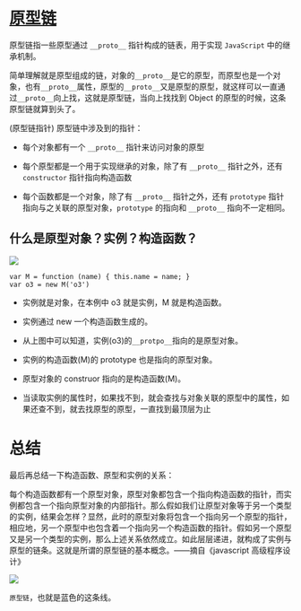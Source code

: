 # [原型链](https://blog.csdn.net/weixin_45045252/article/details/125198717)

原型链指一些原型通过 `__proto__` 指针构成的链表，用于实现 `JavaScript` 中的继承机制。

简单理解就是原型组成的链，对象的`__proto__`是它的原型，而原型也是一个对象，也有`__proto__`属性，原型的`__proto__`又是原型的原型，就这样可以一直通过`__proto__`向上找，这就是原型链，当向上找找到 Object 的原型的时候，这条原型链就算到头了。

(原型链指针) 原型链中涉及到的指针：

- 每个对象都有一个 `__proto__` 指针来访问对象的原型

- 每个原型都是一个用于实现继承的对象，除了有 `__proto__` 指针之外，还有 `constructor` 指针指向构造函数

- 每个函数都是一个对象，除了有 `__proto__` 指针之外，还有 `prototype` 指针指向与之关联的原型对象，`prototype` 的指向和 `__proto__` 指向不一定相同。

## 什么是原型对象？实例？构造函数？

![](https://images2018.cnblogs.com/blog/1265396/201711/1265396-20171127082821065-1506469155.png)

```
var M = function (name) { this.name = name; }
var o3 = new M('o3')
```

- 实例就是对象，在本例中 o3 就是实例，M 就是构造函数。

- 实例通过 new 一个构造函数生成的。

- 从上图中可以知道，实例(o3)的`__protpo__`指向的是原型对象。

- 实例的构造函数(M)的 prototype 也是指向的原型对象。

- 原型对象的 construor 指向的是构造函数(M)。

- 当读取实例的属性时，如果找不到，就会查找与对象关联的原型中的属性，如果还查不到，就去找原型的原型，一直找到最顶层为止

# 总结

最后再总结一下构造函数、原型和实例的关系：

每个构造函数都有一个原型对象，原型对象都包含一个指向构造函数的指针，而实例都包含一个指向原型对象的内部指针。那么假如我们让原型对象等于另一个类型的实例，结果会怎样？显然，此时的原型对象将包含一个指向另一个原型的指针，相应地，另一个原型中也包含着一个指向另一个构造函数的指针。假如另一个原型又是另一个类型的实例，那么上述关系依然成立。如此层层递进，就构成了实例与原型的链条。这就是所谓的原型链的基本概念。——摘自《javascript 高级程序设计》

![](https://img-blog.csdnimg.cn/20200228223252242.png?x-oss-process=image/watermark,type_ZmFuZ3poZW5naGVpdGk,shadow_10,text_aHR0cHM6Ly9ibG9nLmNzZG4ubmV0L2R5eV9jc2Ru,size_16,color_FFFFFF,t_70)

`原型链`，也就是蓝色的这条线。
